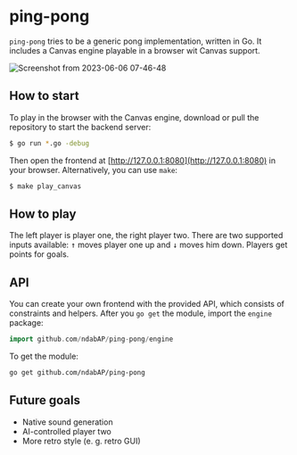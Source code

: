 # ping-pong

`ping-pong` tries to be a generic pong implementation, written in Go. It
includes a Canvas engine playable in a browser wit Canvas support.

![Screenshot from 2023-06-06 07-46-48](https://github.com/ndabAP/ping-pong/assets/8510570/86c9569e-9892-4401-a96a-ce63adb6af82)

## How to start

To play in the browser with the Canvas engine, download or pull the repository
to start the backend server:

```bash
$ go run *.go -debug
```

Then open the frontend at [http://127.0.0.1:8080](http://127.0.0.1:8080) in your
browser. Alternatively, you can use `make`:

```bash
$ make play_canvas
```

## How to play

The left player is player one, the right player two. There are two supported
inputs available: <kbd>↑</kbd> moves player one up and <kbd>↓</kbd> moves him
down. Players get points for goals.

## API

You can create your own frontend with the provided API, which consists of
constraints and helpers. After you `go get` the module, import the `engine`
package:

```go
import github.com/ndabAP/ping-pong/engine
```

To get the module:

```bash
go get github.com/ndabAP/ping-pong
```

## Future goals

- Native sound generation
- AI-controlled player two
- More retro style (e. g. retro GUI)
